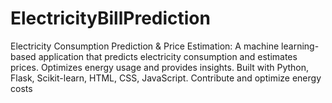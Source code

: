 # ElectricityBillPrediction
Electricity Consumption Prediction &amp; Price Estimation: A machine learning-based application that predicts electricity consumption and estimates prices. Optimizes energy usage and provides insights. Built with Python, Flask, Scikit-learn, HTML, CSS, JavaScript. Contribute and optimize energy costs
